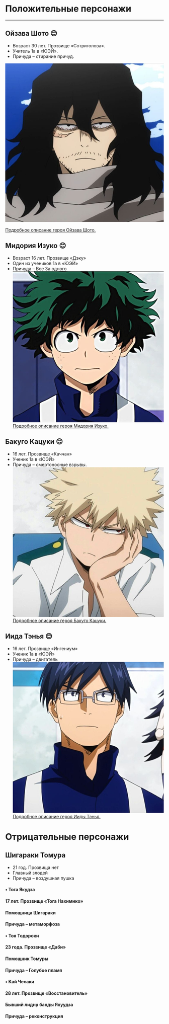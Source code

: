 #  Положительные персонажи 
------------------------------------------
## 	Ойзава Шото :blush:
- Возраст 30 лет.  Прозвище «Сотриголова».
- Учитель 1а в «ЮЭЙ».
- Причуда – стирание причуд.
  
![alt-текст](https://github.com/soia2011/MGA-Heroes/blob/main/%D0%9E%D0%B9%D0%B7%D0%B0%D0%B2%D0%B0%20%D0%A8%D0%BE%D1%82%D0%BE.jpeg)

[Подробное описание героя Ойзава Шото.](https://myheroacademia.fandom.com/ru/wiki/Шота_Аизава)


## 	Мидория Изуко :blush: 
- Возраст 16 лет. Прозвище «Дэку»
- Один из учеников 1а в «ЮЭЙ»
- Причуда – Все За одного
![alt-текст](https://github.com/soia2011/MGA-Heroes/blob/main/%D0%9C%D0%B8%D0%B4%D0%BE%D1%80%D0%B8%D1%8F%20%D0%98%D0%B7%D1%83%D0%BA%D0%BE.jpeg)
[Подробное описание героя Мидория Изуко.](https://myheroacademia.fandom.com/ru/wiki/%D0%98%D0%B7%D1%83%D0%BA%D1%83_%D0%9C%D0%B8%D0%B4%D0%BE%D1%80%D0%B8%D1%8F)
## Бакуго Кацуки :blush:
- 16 лет. Прозвище «Каччан»
- Ученик 1а в «ЮЭЙ»
- Причуда – смертоносные взрывы.
![alt-текст](https://github.com/soia2011/MGA-Heroes/blob/main/%D0%91%D0%B0%D0%BA%D1%83%D0%B3%D0%BE%20%D0%9A%D0%B0%D1%86%D1%83%D0%BA%D0%B8.jpeg)
[Подробное описание героя Бакуго Кацуки.](https://myheroacademia.fandom.com/ru/wiki/%D0%9A%D0%B0%D1%86%D1%83%D0%BA%D0%B8_%D0%91%D0%B0%D0%BA%D1%83%D0%B3%D0%BE)
## Иида Тэнья :blush:
- 16 лет. Прозвище «Ингениум»
- Ученик 1а в «ЮЭЙ»
- Причуда – двигатель
![alt-текст](https://github.com/soia2011/MGA-Heroes/blob/main/%D0%98%D0%B8%D0%B4%D0%B0%20%D0%A2%D1%8D%D0%BD%D1%8C%D1%8F.jpeg)
[Подробное описание героя Ииды Тэнья.](https://myheroacademia.fandom.com/ru/wiki/%D0%A2%D0%B5%D0%BD%D1%8C%D1%8F_%D0%98%D0%B8%D0%B4%D0%B0)

# Отрицательные персонажи


## Шигараки Томура                                                     
- 21 год. Прозвища нет
- Главный злодей
- Причуда – воздушная пушка


#### •	Тога Якудза
#### 17 лет. Прозвище «Тога Нахимико»
#### Помощница Шигараки
#### Причуда – метаморфоза

#### •	Тоя Тодороки                                                               
#### 23 года. Прозвище «Даби»
#### Помощник Томуры
#### Причуда – Голубое пламя
#### •	Кай Чесаки
#### 28 лет. Прозвище «Восстановитель»
#### Бывший лиднр банды Якуудза
#### Причуда – реконструкция 
